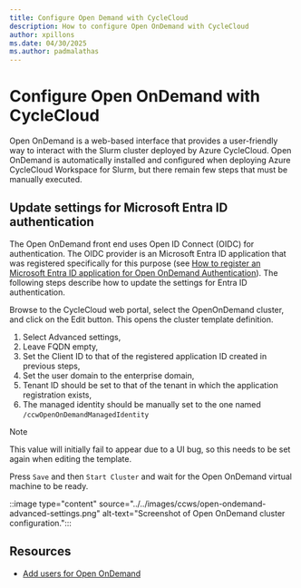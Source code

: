 ```yaml
---
title: Configure Open Demand with CycleCloud
description: How to configure Open OnDemand with CycleCloud
author: xpillons
ms.date: 04/30/2025
ms.author: padmalathas
---
```


# Configure Open OnDemand with CycleCloud
Open OnDemand is a web-based interface that provides a user-friendly way to interact with the Slurm cluster deployed by Azure CycleCloud. Open OnDemand is automatically installed and configured when deploying Azure CycleCloud Workspace for Slurm, but there remain few steps that must be manually executed.

## Update settings for Microsoft Entra ID authentication
The Open OnDemand front end uses Open ID Connect (OIDC) for authentication. The OIDC provider is an Microsoft Entra ID application that was registered specifically for this purpose (see [How to register an Microsoft Entra ID application for Open OnDemand Authentication](./register-entra-id-app.md)). The following steps describe how to update the settings for Entra ID authentication.

Browse to the CycleCloud web portal, select the OpenOnDemand cluster, and click on the Edit button. This opens the cluster template definition. 
1. Select Advanced settings,
1. Leave FQDN empty,
1. Set the Client ID to that of the registered application ID created in previous steps,
1. Set the user domain to the enterprise domain,
1. Tenant ID should be set to that of the tenant in which the application registration exists,
1. The managed identity should be manually set to the one named `/ccwOpenOnDemandManagedIdentity` 
> [!NOTE]
> This value will initially fail to appear due to a UI bug, so this needs to be set again when editing the template.
 
Press `Save` and then `Start Cluster` and wait for the Open OnDemand virtual machine to be ready.

::image type="content" source="../../images/ccws/open-ondemand-advanced-settings.png" alt-text="Screenshot of Open OnDemand cluster configuration.":::

## Resources
* [Add users for Open OnDemand](./open-ondemand-add-users.md)